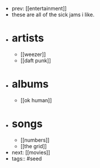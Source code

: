 - prev: [[entertainment]]
- these are all of the sick jams i like.
- # artists
	- [[weezer]]
	- [[daft punk]]
- # albums
	- [[ok human]]
- # songs
	- [[numbers]]
	- [[the grid]]
- next: [[movies]]
- tags:: #seed